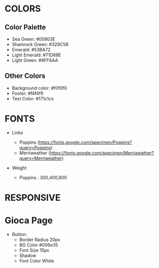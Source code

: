# COLORS

## Color Palette

- Sea Green: #00803E 
- Shamrock Green: #329C58 
- Emerald: #53BA72 
- Light Emerald: #71D88E 
- Light Green: #8FF6AA 

## Other Colors 
- Background color: #f0f0f0
- Footer: #f4f4f9
- Text Color: #171c1cs

# FONTS
- Links
    - Poppins (https://fonts.google.com/specimen/Poppins?query=Poppins)
    - Merriweather (https://fonts.google.com/specimen/Merriweather?query=Merriweather)

- Weight
    - Poppins : 300,400,600

# RESPONSIVE


# Gioca Page

- Button:
    - Border Radius 20px
    - BG Color #006e35 
    - Font Size 15px
    - Shadow
    - Font Color White